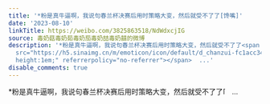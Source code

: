 ```yaml
---
title: '*粉是真牛逼啊，我说句春兰杯决赛后用时策略大变，然后就受不了了[馋嘴]'
date: '2023-08-10'
linkTitle: https://weibo.com/3825863518/NdWdxcjIG
source: 毒奶菇毒奶茹毒奶茄毒奶喆毒奶囍的微博
description: '*粉是真牛逼啊，我说句春兰杯决赛后用时策略大变，然后就受不了了<span class="url-icon"><img alt="[馋嘴]"
  src="https://h5.sinaimg.cn/m/emoticon/icon/default/d_chanzui-fc1acc341b.png" style="width:1em;
  height:1em;" referrerpolicy="no-referrer"></span>  ...'
disable_comments: true
---
```

*粉是真牛逼啊，我说句春兰杯决赛后用时策略大变，然后就受不了了<span class="url-icon"><img alt="[馋嘴]" src="https://h5.sinaimg.cn/m/emoticon/icon/default/d_chanzui-fc1acc341b.png" style="width:1em; height:1em;" referrerpolicy="no-referrer"></span>  ...